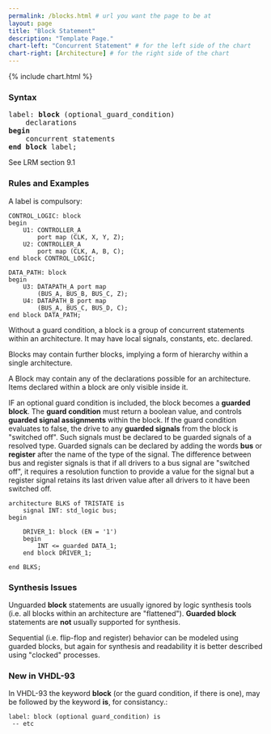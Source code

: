 ```yaml
---
permalink: /blocks.html # url you want the page to be at
layout: page
title: "Block Statement"
description: "Template Page."
chart-left: "Concurrent Statement" # for the left side of the chart
chart-right: [Architecture] # for the right side of the chart
---
```


{% include chart.html %}

<h3 class="text-hr"><span>Syntax</span></h3>

<pre>
label: <strong>block</strong> (optional_guard_condition)
	declarations
<strong>begin</strong>
	concurrent statements
<strong>end block</strong> label;
</pre>

See LRM section 9.1

<h3 class="text-hr"><span>Rules and Examples</span></h3>

A label is compulsory:
```
CONTROL_LOGIC: block
begin
    U1: CONTROLLER_A
        port map (CLK, X, Y, Z);
    U2: CONTROLLER_A
        port map (CLK, A, B, C);
end block CONTROL_LOGIC;

DATA_PATH: block
begin
    U3: DATAPATH_A port map
        (BUS_A, BUS_B, BUS_C, Z);
    U4: DATAPATH_B port map
        (BUS_A, BUS_C, BUS_D, C);
end block DATA_PATH;
```

Without a guard condition, a block is a group of concurrent statements within an architecture. It may have local signals, constants, etc. declared.

Blocks may contain further blocks, implying a form of hierarchy within a single architecture.

A Block may contain any of the declarations possible for an architecture. Items declared within a block are only visible inside it.

IF an optional guard condition is included, the block becomes a __guarded block__. The __guard condition__ must return a boolean value, and controls __guarded signal assignments__ within the block. If the guard condition evaluates to false, the drive to any __guarded signals__ from the block is "switched off". Such signals must be declared to be guarded signals of a resolved type. Guarded signals can be declared by adding the words __bus__ or __register__ after the name of the type of the signal. The difference between bus and register signals is that if all drivers to a bus signal are "switched off", it requires a resolution function to provide a value for the signal but a register signal retains its last driven value after all drivers to it have been switched off.
```
architecture BLKS of TRISTATE is
    signal INT: std_logic bus;
begin

    DRIVER_1: block (EN = '1')
    begin
        INT <= guarded DATA_1;
    end block DRIVER_1;

end BLKS;
```
<h3 class="text-hr"><span>Synthesis Issues</span></h3>

Unguarded __block__ statements are usually ignored by logic synthesis tools (i.e. all blocks within an architecture are "flattened").
__Guarded block__ statements are __not__ usually supported for synthesis.

Sequential (i.e. flip-flop and register) behavior can be modeled using guarded blocks, but again for synthesis and readability it is better described using "clocked" processes.

<h3 class="text-hr"><span>New in VHDL-93</span></h3>

In VHDL-93 the keyword __block__ (or the guard condition, if there is one), may be followed by the keyword __is__, for consistancy.:
```
label: block (optional guard_condition) is
 -- etc
```
